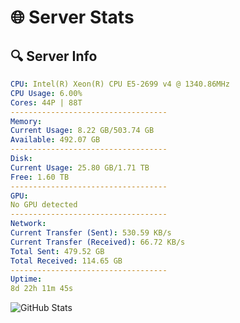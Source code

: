 # 🌐 Server Stats
## 🔍 Server Info
```yaml
CPU: Intel(R) Xeon(R) CPU E5-2699 v4 @ 1340.86MHz
CPU Usage: 6.00%
Cores: 44P | 88T
-----------------------------------
Memory:
Current Usage: 8.22 GB/503.74 GB
Available: 492.07 GB
-----------------------------------
Disk:
Current Usage: 25.80 GB/1.71 TB
Free: 1.60 TB
-----------------------------------
GPU:
No GPU detected
-----------------------------------
Network:
Current Transfer (Sent): 530.59 KB/s
Current Transfer (Received): 66.72 KB/s
Total Sent: 479.52 GB
Total Received: 114.65 GB
-----------------------------------
Uptime:
8d 22h 11m 45s
```
![GitHub Stats](https://img.shields.io/badge/Updated-2025-04-28_15:20:33-blue)